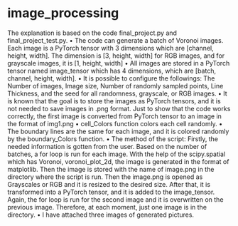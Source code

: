 # image_processing

The explanation is based on the code final_project.py and final_project_test.py. 
•	The code can generate a batch of Voronoi images. Each image is a PyTorch tensor with 3 dimensions which are [channel, height, width]. The dimension is [3, height, width] for RGB images, and for grayscale images, it is [1, height, width]
•	All images are stored in a PyTorch tensor named image_tensor which has 4 dimensions, which are [batch, channel, height, width].
•	It is possible to configure the followings: The Number of images, Image size, Number of randomly sampled points, Line Thickness, and the seed for all randomness, grayscale, or RGB images. 
•	It is known that the goal is to store the images as PyTorch tensors, and it is not needed to save images in .png format. Just to show that the code works correctly, the first image is converted from PyTorch tensor to an image in the format of img1.png
•	cell_Colors function colors each cell randomly. 
•	The boundary lines are the same for each image, and it is colored randomly by the boundary_Colors function.
•	The method of the script: Firstly, the needed information is gotten from the user. Based on the number of batches, a for loop is run for each image. With the help of the scipy.spatial which has Voronoi, voronoi_plot_2d, the image is generated in the format of matplotlib. Then the image is stored with the name of image.png in the directory where the script is run.  Then the image.png is opened as Grayscales or RGB and it is resized to the desired size. After that, it is transformed into a PyTorch tensor, and it is added to the image_tensor. Again, the for loop is run for the second image and it is overwritten on the previous image. Therefore, at each moment, just one image is in the directory. 
•	I have attached three images of generated pictures. 
